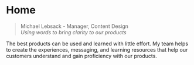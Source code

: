 # Home

> Michael Lebsack - Manager, Content Design<br>
> _Using words to bring clarity to our products_

The best products can be used and learned with little effort. My team helps to create the experiences, messaging, and learning resources that help our customers understand and gain proficiency with our products.
